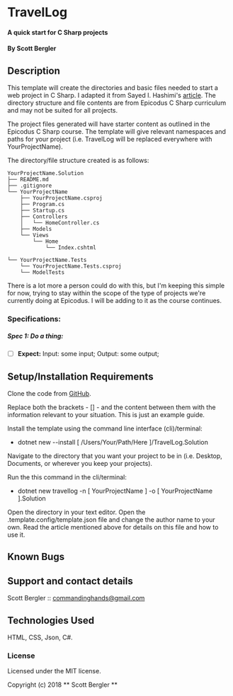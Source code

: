 # TravelLog

#### A quick start for C Sharp projects

#### By Scott Bergler

## Description
This template will create the directories and basic files needed to start a web project in C Sharp. I adapted it from Sayed I. Hashimi's [article](https://blogs.msdn.microsoft.com/dotnet/2017/04/02/how-to-create-your-own-templates-for-dotnet-new/). The directory structure and file contents are from Epicodus C Sharp curriculum and may not be suited for all projects.

The project files generated will have starter content as outlined in the Epicodus C Sharp course. The template will give relevant namespaces and paths for your project (i.e. TravelLog will be replaced everywhere with YourProjectName).

The directory/file structure created is as follows:

```
YourProjectName.Solution
├── README.md
├── .gitignore
└── YourProjectName
    ├── YourProjectName.csproj
    ├── Program.cs
    ├── Startup.cs
    ├── Controllers
    │   └── HomeController.cs
    ├── Models
    └── Views
        └── Home
            └── Index.cshtml

└── YourProjectName.Tests
    └── YourProjectName.Tests.csproj
    └── ModelTests

```

There is a lot more a person could do with this, but I'm keeping this simple for now, trying to stay within the scope of the type of projects we're currently doing at Epicodus. I will be adding to it as the course continues.

### Specifications:
##### Spec 1: Do a thing:
- [ ] **Expect:** Input: some input; Output: some output;

## Setup/Installation Requirements
Clone the code from [GitHub](https://github.com/skillitzimberg/TravelLog.Solution).

Replace both the brackets - [] - and the content between them with the information relevant to your situation. This is just an example guide.

Install the template using the command line interface (cli)/terminal:
* dotnet new --install [ /Users/Your/Path/Here ]/TravelLog.Solution

Navigate to the directory that you want your project to be in (i.e. Desktop, Documents, or wherever you keep your projects).

Run the this command in the cli/terminal:
* dotnet new travellog -n [ YourProjectName ] -o [ YourProjectName ].Solution

Open the directory in your text editor. Open the .template.config/template.json file and change the author name to your own. Read the article mentioned above for details on this file and how to use it.

## Known Bugs

## Support and contact details
Scott Bergler :: commandinghands@gmail.com

## Technologies Used

HTML, CSS, Json, C#.

### License

Licensed under the MIT license.

Copyright (c) 2018 ** Scott Bergler **
